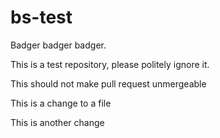 bs-test
=======

Badger badger badger.

This is a test repository, please politely ignore it.

This should not make pull request unmergeable

This is a change to a file

This is another change